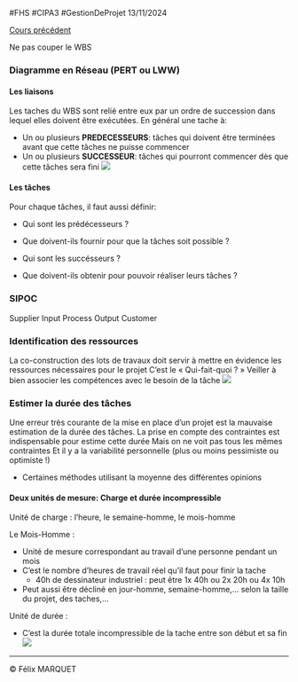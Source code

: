 #FHS #CIPA3 #GestionDeProjet
13/11/2024

[Cours précédent](Gestion%20de%20projet%20Cours%201.md)

Ne pas couper le WBS

### Diagramme en Réseau (PERT ou LWW)
#### Les liaisons
Les taches du WBS sont relié entre eux par un ordre de succession dans lequel elles doivent être exécutées.
En général une tache à:
- Un ou plusieurs **PREDECESSEURS**: tâches qui doivent être terminées avant que cette tâches ne puisse commencer
- Un ou plusieurs **SUCCESSEUR**: tâches qui pourront commencer dès que cette tâches sera fini
![](https://cdn.breizhhardware.fr/FAKA3/vACiCoWe84.png/raw)
#### Les tâches
Pour chaque tâches, il faut aussi définir:
- Qui sont les prédécesseurs ?
- Que doivent-ils fournir pour que la tâches soit possible ?

- Qui sont les succésseurs ?
- Que doivent-ils obtenir pour pouvoir réaliser leurs tâches ?

### SIPOC
Supplier Input Process Output Customer

### Identification des ressources
La co-construction des lots de travaux doit servir à mettre en évidence les ressources nécessaires pour le projet
C’est le « Qui-fait-quoi ? »
Veiller à bien associer les compétences avec le besoin de la tâche
![](https://cdn.breizhhardware.fr/FAKA3/BEgUNAgA31.png/raw)

### Estimer la durée des tâches
Une erreur très courante de la mise en place d’un projet est la mauvaise estimation de la durée des tâches.
La prise en compte des contraintes est indispensable pour estime cette durée
Mais on ne voit pas tous les mêmes contraintes
Et il y a la variabilité personnelle (plus ou moins pessimiste ou optimiste !)
- Certaines méthodes utilisant la moyenne des différentes opinions
#### Deux unités de mesure: Charge et durée incompressible
Unité de charge : l’heure, le semaine-homme, le mois-homme

Le Mois-Homme :
- Unité de mesure correspondant au travail d’une personne pendant un mois
- C’est le nombre d’heures de travail réel qu’il faut pour finir la tache
	- 40h de dessinateur industriel : peut être 1x 40h ou 2x 20h ou 4x 10h
- Peut aussi être décliné en jour-homme, semaine-homme,… selon la taille du projet, des taches,…

Unité de durée :
- C’est la durée totale incompressible de la tache entre son début et sa fin
![](https://cdn.breizhhardware.fr/FAKA3/SEcoCUpI44.png/raw)


---
&copy; Félix MARQUET